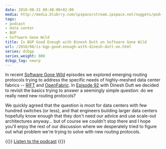 ```yaml
---
date: 2018-08-31 08:48:00+02:00
media: http://media.blubrry.com/ipspace/stream.ipspace.net/nuggets/podcast/Show_92-Is_BGP_Good_Enough.mp3
tags:
- podcast
- data center
- BGP
- Software Gone Wild
title: Is BGP Good Enough with Dinesh Dutt on Software Gone Wild
url: /2018/08/is-bgp-good-enough-with-dinesh-dutt-on.html
series: dcbgp
series_weight: 800
dcbgp_tag: newrp
---
```

In recent [Software Gone Wild](https://www.ipspace.net/Podcast/Software_Gone_Wild) episodes we explored emerging routing protocols trying to address the specific needs of highly-meshed data center fabrics -- [RIFT](https://blog.ipspace.net/2018/03/data-center-routing-with-rift-on.html) and [OpenFabric](https://blog.ipspace.net/2018/04/openfabric-with-russ-white-on-software.html). In [Episode 92](http://media.blubrry.com/ipspace/stream.ipspace.net/nuggets/podcast/Show_92-Is_BGP_Good_Enough.mp3) with Dinesh Dutt we decided to revisit the basics trying to answer a seemingly simple question: do we really need new routing protocols?
<!--more-->
We quickly agreed that the question is moot for data centers with few hundred switches (or less), and that engineers building larger data centers hopefully know enough that they don't need our advice and use scale-out architectures anyway... but of course we couldn't stop there and I hope you'll enjoy the rest of our discussion where we desperately tried to figure out what problem we're trying to solve with new routing protocols.

{{<jump>}}
[Listen to the podcast](http://media.blubrry.com/ipspace/stream.ipspace.net/nuggets/podcast/Show_92-Is_BGP_Good_Enough.mp3)
{{</jump>}}

